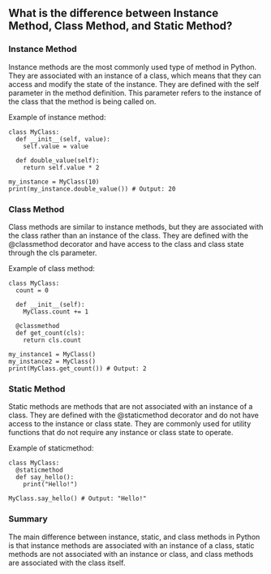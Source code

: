 ## What is the difference between Instance Method, Class Method, and Static Method?

### Instance Method
Instance methods are the most commonly used type of method in Python. They are associated with an instance of a class, which means that they can access and modify the state of the instance. They are defined with the self parameter in the method definition. This parameter refers to the instance of the class that the method is being called on.

Example of instance method:
```
class MyClass:
  def __init__(self, value):
    self.value = value

  def double_value(self):
    return self.value * 2

my_instance = MyClass(10)
print(my_instance.double_value()) # Output: 20
```

### Class Method
Class methods are similar to instance methods, but they are associated with the class rather than an instance of the class. They are defined with the @classmethod decorator and have access to the class and class state through the cls parameter.

Example of class method:
```
class MyClass:
  count = 0

  def __init__(self):
    MyClass.count += 1

  @classmethod
  def get_count(cls):
    return cls.count

my_instance1 = MyClass()
my_instance2 = MyClass()
print(MyClass.get_count()) # Output: 2
```

### Static Method
Static methods are methods that are not associated with an instance of a class. They are defined with the @staticmethod decorator and do not have access to the instance or class state. They are commonly used for utility functions that do not require any instance or class state to operate.

Example of staticmethod:
```
class MyClass:
  @staticmethod
  def say_hello():
    print("Hello!")

MyClass.say_hello() # Output: "Hello!"
```

### Summary
The main difference between instance, static, and class methods in Python is that instance methods are associated with an instance of a class, static methods are not associated with an instance or class, and class methods are associated with the class itself.


